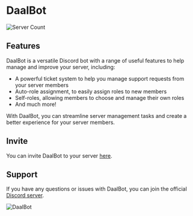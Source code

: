 # DaalBot
![Server Count](https://img.shields.io/badge/dynamic/json?url=http%3A%2F%2Fbot.daalbot.xyz%3A8923%2Fapi%2Fstatus&query=%24.guilds&label=Servers&style=flat)
## Features

DaalBot is a versatile Discord bot with a range of useful features to help manage and improve your server, including:

- A powerful ticket system to help you manage support requests from your server members
- Auto-role assignment, to easily assign roles to new members
- Self-roles, allowing members to choose and manage their own roles
- And much more!

With DaalBot, you can streamline server management tasks and create a better experience for your server members.

## Invite

You can invite DaalBot to your server [here](https://daalbot.xyz/Invite).

## Support

If you have any questions or issues with DaalBot, you can join the official [Discord server](https://lnk.daalbot.xyz/HQ).

![DaalBot](https://pinymedia.web.app/Daalbot.png)